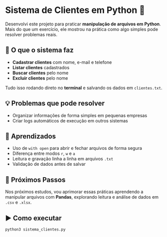 # Sistema de Clientes em Python 🐍

Desenvolvi este projeto para praticar **manipulação de arquivos em Python**.  
Mais do que um exercício, ele mostrou na prática como algo simples pode resolver problemas reais.

## 🚀 O que o sistema faz
- **Cadastrar clientes** com nome, e-mail e telefone
- **Listar clientes** cadastrados
- **Buscar clientes** pelo nome
- **Excluir clientes** pelo nome

Tudo isso rodando direto no **terminal** e salvando os dados em `clientes.txt`.

## 💡 Problemas que pode resolver
- Organizar informações de forma simples em pequenas empresas
- Criar logs automáticos de execução em outros sistemas

## 📖 Aprendizados
- Uso de `with open` para abrir e fechar arquivos de forma segura
- Diferença entre modos `r`, `w` e `a`
- Leitura e gravação linha a linha em arquivos `.txt`
- Validação de dados antes de salvar

## 🔮 Próximos Passos
Nos próximos estudos, vou aprimorar essas práticas aprendendo a manipular arquivos com **Pandas**, explorando leitura e análise de dados em `.csv` e `.xlsx`.

## ▶️ Como executar
```bash
python3 sistema_clientes.py
